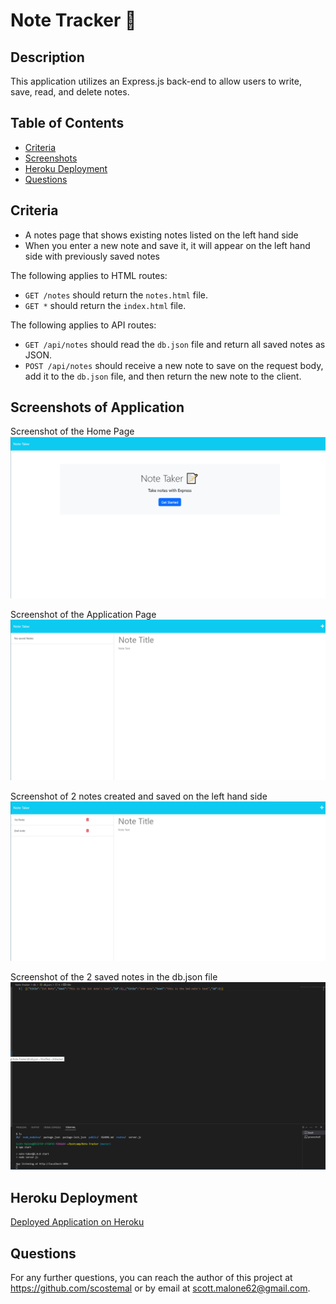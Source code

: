# Note Tracker 📝

## Description

This application utilizes an Express.js back-end to allow users to write, save, read, and delete notes.

## Table of Contents
  * [Criteria](#criteria)
  * [Screenshots](#screenshots-of-application)
  * [Heroku Deployment](#heroku-deployment)
  * [Questions](#questions)

## Criteria

  * A notes page that shows existing notes listed on the left hand side
  * When you enter a new note and save it, it will appear on the left hand side with previously saved notes

The following applies to HTML routes:
  * `GET /notes` should return the `notes.html` file.
  * `GET *` should return the `index.html` file.

The following applies to API routes:
  * `GET /api/notes` should read the `db.json` file and return all saved notes as JSON.
  * `POST /api/notes` should receive a new note to save on the request body, add it to the `db.json` file, and then return the new note to the client.

## Screenshots of Application

Screenshot of the Home Page
![Home Page](./public/assets/images/index-page.png)

Screenshot of the Application Page
![Notes Page](./public/assets/images/notes-page.png)

Screenshot of 2 notes created and saved on the left hand side
![Saved Notes](./public/assets/images/2-saved-notes.png)

Screenshot of the 2 saved notes in the db.json file
![JSON file](./public/assets/images/db-json-file.png)

## Heroku Deployment

[Deployed Application on Heroku]()

## Questions

For any further questions, you can reach the author of this project at https://github.com/scostemal or by email at scott.malone62@gmail.com.